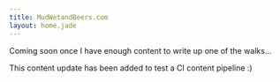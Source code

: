 ```yaml
---
title: MudWetandBeers.com
layout: home.jade
---
```


Coming soon once I have enough content to write up one of the walks...

This content update has been added to test a CI content pipeline :)
